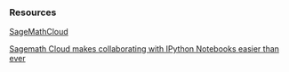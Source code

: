 ### Resources

[SageMathCloud](https://cloud.sagemath.com/projects)

[Sagemath Cloud makes collaborating with IPython Notebooks easier than ever](http://www.randalolson.com/2013/11/02/sagemath-cloud-makes-collaborating-with-ipython-notebooks-easier-than-ever/)

